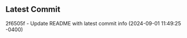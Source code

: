 
## Latest Commit
2f6505f - Update README with latest commit info (2024-09-01 11:49:25 -0400) <Yunxi-Zhou>
